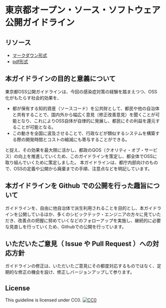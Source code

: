 # 東京都オープン・ソース・ソフトウェア公開ガイドライン

## リソース
- [マークダウン形式](./東京都オープン・ソース・ソフトウェア公開ガイドライン.md)
- [pdf形式](./pdf/東京都オープンソース公開ガイドライン.pdf)

## 本ガイドラインの目的と意義について
東京都OSS公開ガイドラインは、今回の感染症対策の経験を踏まえつつ、OSS化がもたらす社会的効果を、
- 都が保有する知的資産（ソースコード）を公共財として、都民や他の自治体と共有することで、国内外から幅広く意見（修正改善意見）を聞くことが可能となり、これによりOSS自体が自律的に発展し、都民にその利益を還元することが可能となる。
- この動きを全国に波及させることで、行政などが類似するシステムを構築する際の開発時間とコストの縮減にも寄与することができる。

と捉え、その効果を最大限に活かし、都政のQOS（クオリティ・オブ・サービス）の向上を推進していくため、このガイドラインを策定し、都全体でOSSに取り組んでいくために策定しました。
本ガイドラインは、都庁内部向けのもので、OSSの定義や公開から廃棄までの手順、注意点などを明記しています。

## 本ガイドラインを Github での公開を行った趣旨について
ガイドラインを、自由に他自治体で派生利用されることを目的とし、本ガイドラインを公開しているほか、多くのシビックテック・エンジニアの方々に見ていただき、改善点の把握に努めていくなどのフォローアップを実施し、継続的に必要な見直しを行っていくため、Githubでの公開を行っています。

## いただいたご意見（ Issue や Pull Request ）への対応方針
ガイドラインの修正は、いただいたご意見にその都度対応するものではなく、定期的な修正の機会を設け、修正しバージョンアップして参ります。

## License

This guideline is licensed under CC0.
[![CC0](http://i.creativecommons.org/p/zero/1.0/88x31.png "CC0")](http://creativecommons.org/publicdomain/zero/1.0/deed.ja)
